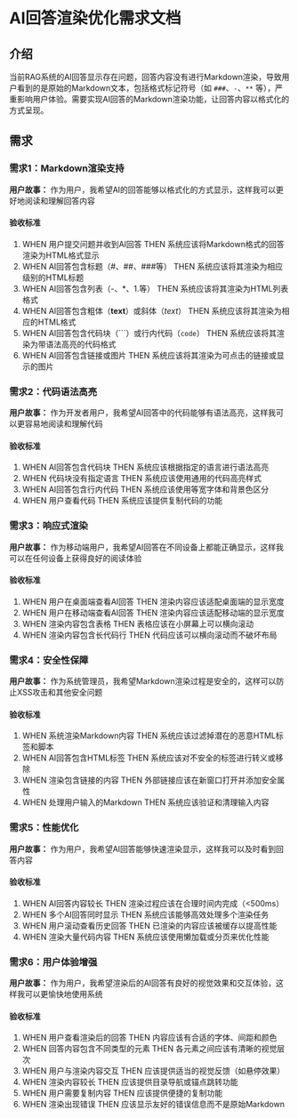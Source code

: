# AI回答渲染优化需求文档

## 介绍

当前RAG系统的AI回答显示存在问题，回答内容没有进行Markdown渲染，导致用户看到的是原始的Markdown文本，包括格式标记符号（如 `###`、`-`、`**` 等），严重影响用户体验。需要实现AI回答的Markdown渲染功能，让回答内容以格式化的方式呈现。

## 需求

### 需求1：Markdown渲染支持

**用户故事：** 作为用户，我希望AI的回答能够以格式化的方式显示，这样我可以更好地阅读和理解回答内容

#### 验收标准

1. WHEN 用户提交问题并收到AI回答 THEN 系统应该将Markdown格式的回答渲染为HTML格式显示
2. WHEN AI回答包含标题（#、##、###等） THEN 系统应该将其渲染为相应级别的HTML标题
3. WHEN AI回答包含列表（-、*、1.等） THEN 系统应该将其渲染为HTML列表格式
4. WHEN AI回答包含粗体（**text**）或斜体（*text*） THEN 系统应该将其渲染为相应的HTML格式
5. WHEN AI回答包含代码块（```）或行内代码（`code`） THEN 系统应该将其渲染为带语法高亮的代码格式
6. WHEN AI回答包含链接或图片 THEN 系统应该将其渲染为可点击的链接或显示的图片

### 需求2：代码语法高亮

**用户故事：** 作为开发者用户，我希望AI回答中的代码能够有语法高亮，这样我可以更容易地阅读和理解代码

#### 验收标准

1. WHEN AI回答包含代码块 THEN 系统应该根据指定的语言进行语法高亮
2. WHEN 代码块没有指定语言 THEN 系统应该使用通用的代码高亮样式
3. WHEN AI回答包含行内代码 THEN 系统应该使用等宽字体和背景色区分
4. WHEN 用户查看代码 THEN 系统应该提供复制代码的功能

### 需求3：响应式渲染

**用户故事：** 作为移动端用户，我希望AI回答在不同设备上都能正确显示，这样我可以在任何设备上获得良好的阅读体验

#### 验收标准

1. WHEN 用户在桌面端查看AI回答 THEN 渲染内容应该适配桌面端的显示宽度
2. WHEN 用户在移动端查看AI回答 THEN 渲染内容应该适配移动端的显示宽度
3. WHEN 渲染内容包含表格 THEN 表格应该在小屏幕上可以横向滚动
4. WHEN 渲染内容包含长代码行 THEN 代码应该可以横向滚动而不破坏布局

### 需求4：安全性保障

**用户故事：** 作为系统管理员，我希望Markdown渲染过程是安全的，这样可以防止XSS攻击和其他安全问题

#### 验收标准

1. WHEN 系统渲染Markdown内容 THEN 系统应该过滤掉潜在的恶意HTML标签和脚本
2. WHEN AI回答包含HTML标签 THEN 系统应该对不安全的标签进行转义或移除
3. WHEN 渲染包含链接的内容 THEN 外部链接应该在新窗口打开并添加安全属性
4. WHEN 处理用户输入的Markdown THEN 系统应该验证和清理输入内容

### 需求5：性能优化

**用户故事：** 作为用户，我希望AI回答能够快速渲染显示，这样我可以及时看到回答内容

#### 验收标准

1. WHEN AI回答内容较长 THEN 渲染过程应该在合理时间内完成（<500ms）
2. WHEN 多个AI回答同时显示 THEN 系统应该能够高效处理多个渲染任务
3. WHEN 用户滚动查看历史回答 THEN 已渲染的内容应该被缓存以提高性能
4. WHEN 渲染大量代码内容 THEN 系统应该使用懒加载或分页来优化性能

### 需求6：用户体验增强

**用户故事：** 作为用户，我希望渲染后的AI回答有良好的视觉效果和交互体验，这样我可以更愉快地使用系统

#### 验收标准

1. WHEN 用户查看渲染后的回答 THEN 内容应该有合适的字体、间距和颜色
2. WHEN 回答内容包含不同类型的元素 THEN 各元素之间应该有清晰的视觉层次
3. WHEN 用户与渲染内容交互 THEN 应该提供适当的视觉反馈（如悬停效果）
4. WHEN 渲染内容较长 THEN 应该提供目录导航或锚点跳转功能
5. WHEN 用户需要复制内容 THEN 应该提供便捷的复制功能
6. WHEN 渲染出现错误 THEN 应该显示友好的错误信息而不是原始Markdown